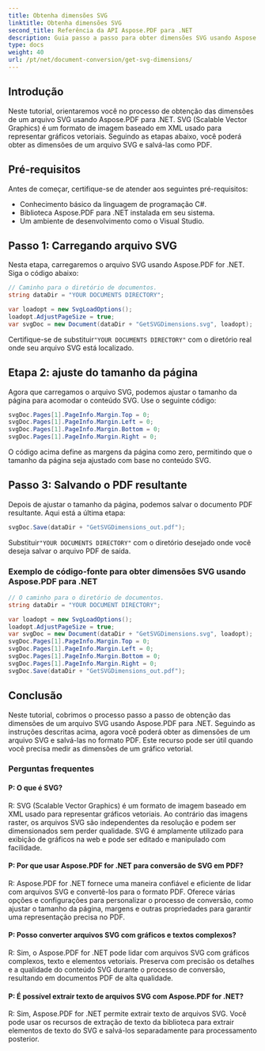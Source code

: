 ```yaml
---
title: Obtenha dimensões SVG
linktitle: Obtenha dimensões SVG
second_title: Referência da API Aspose.PDF para .NET
description: Guia passo a passo para obter dimensões SVG usando Aspose.PDF para .NET.
type: docs
weight: 40
url: /pt/net/document-conversion/get-svg-dimensions/
---
```

## Introdução
Neste tutorial, orientaremos você no processo de obtenção das dimensões de um arquivo SVG usando Aspose.PDF para .NET. SVG (Scalable Vector Graphics) é um formato de imagem baseado em XML usado para representar gráficos vetoriais. Seguindo as etapas abaixo, você poderá obter as dimensões de um arquivo SVG e salvá-las como PDF.

## Pré-requisitos
Antes de começar, certifique-se de atender aos seguintes pré-requisitos:

- Conhecimento básico da linguagem de programação C#.
- Biblioteca Aspose.PDF para .NET instalada em seu sistema.
- Um ambiente de desenvolvimento como o Visual Studio.

## Passo 1: Carregando arquivo SVG
Nesta etapa, carregaremos o arquivo SVG usando Aspose.PDF for .NET. Siga o código abaixo:

```csharp
// Caminho para o diretório de documentos.
string dataDir = "YOUR DOCUMENTS DIRECTORY";

var loadopt = new SvgLoadOptions();
loadopt.AdjustPageSize = true;
var svgDoc = new Document(dataDir + "GetSVGDimensions.svg", loadopt);
```

 Certifique-se de substituir`"YOUR DOCUMENTS DIRECTORY"` com o diretório real onde seu arquivo SVG está localizado.

## Etapa 2: ajuste do tamanho da página
Agora que carregamos o arquivo SVG, podemos ajustar o tamanho da página para acomodar o conteúdo SVG. Use o seguinte código:

```csharp
svgDoc.Pages[1].PageInfo.Margin.Top = 0;
svgDoc.Pages[1].PageInfo.Margin.Left = 0;
svgDoc.Pages[1].PageInfo.Margin.Bottom = 0;
svgDoc.Pages[1].PageInfo.Margin.Right = 0;
```

O código acima define as margens da página como zero, permitindo que o tamanho da página seja ajustado com base no conteúdo SVG.

## Passo 3: Salvando o PDF resultante
Depois de ajustar o tamanho da página, podemos salvar o documento PDF resultante. Aqui está a última etapa:

```csharp
svgDoc.Save(dataDir + "GetSVGDimensions_out.pdf");
```

 Substituir`"YOUR DOCUMENTS DIRECTORY"` com o diretório desejado onde você deseja salvar o arquivo PDF de saída.
  
### Exemplo de código-fonte para obter dimensões SVG usando Aspose.PDF para .NET

```csharp
// O caminho para o diretório de documentos.
string dataDir = "YOUR DOCUMENT DIRECTORY";

var loadopt = new SvgLoadOptions();
loadopt.AdjustPageSize = true;
var svgDoc = new Document(dataDir + "GetSVGDimensions.svg", loadopt);
svgDoc.Pages[1].PageInfo.Margin.Top = 0;
svgDoc.Pages[1].PageInfo.Margin.Left = 0;
svgDoc.Pages[1].PageInfo.Margin.Bottom = 0;
svgDoc.Pages[1].PageInfo.Margin.Right = 0;
svgDoc.Save(dataDir + "GetSVGDimensions_out.pdf");
```

## Conclusão
Neste tutorial, cobrimos o processo passo a passo de obtenção das dimensões de um arquivo SVG usando Aspose.PDF para .NET. Seguindo as instruções descritas acima, agora você poderá obter as dimensões de um arquivo SVG e salvá-las no formato PDF. Este recurso pode ser útil quando você precisa medir as dimensões de um gráfico vetorial.

### Perguntas frequentes

#### P: O que é SVG?

R: SVG (Scalable Vector Graphics) é um formato de imagem baseado em XML usado para representar gráficos vetoriais. Ao contrário das imagens raster, os arquivos SVG são independentes da resolução e podem ser dimensionados sem perder qualidade. SVG é amplamente utilizado para exibição de gráficos na web e pode ser editado e manipulado com facilidade.

#### P: Por que usar Aspose.PDF for .NET para conversão de SVG em PDF?

R: Aspose.PDF for .NET fornece uma maneira confiável e eficiente de lidar com arquivos SVG e convertê-los para o formato PDF. Oferece várias opções e configurações para personalizar o processo de conversão, como ajustar o tamanho da página, margens e outras propriedades para garantir uma representação precisa no PDF.

#### P: Posso converter arquivos SVG com gráficos e textos complexos?

R: Sim, o Aspose.PDF for .NET pode lidar com arquivos SVG com gráficos complexos, texto e elementos vetoriais. Preserva com precisão os detalhes e a qualidade do conteúdo SVG durante o processo de conversão, resultando em documentos PDF de alta qualidade.

#### P: É possível extrair texto de arquivos SVG com Aspose.PDF for .NET?

R: Sim, Aspose.PDF for .NET permite extrair texto de arquivos SVG. Você pode usar os recursos de extração de texto da biblioteca para extrair elementos de texto do SVG e salvá-los separadamente para processamento posterior.